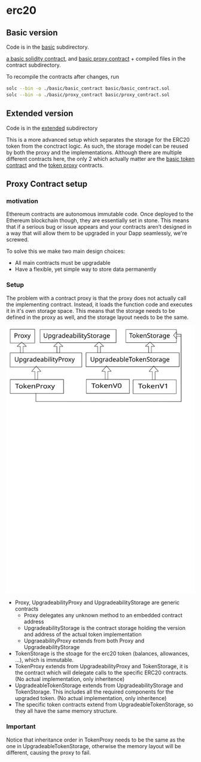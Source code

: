 # erc20

## Basic version

Code is in the [basic](./basic) subdirectory.

[a basic solidity contract](basic/basic_contract.sol), and [basic proxy contract](basic/proxy_contract.sol) +
compiled files in the contract subdirectory.

To recompile the contracts after changes, run

```bash
solc --bin -o ./basic/basic_contract basic/basic_contract.sol
solc --bin -o ./basic/proxy_contract basic/proxy_contract.sol
```

## Extended version

Code is in the [extended](./extended) subdirectory

This is a more advanced setup which separates the storage for the ERC20 token from the conctract logic. As such,
the storage model can be reused by both the proxy and the implementations. Although there are multiple different
contracts here, the only 2 which actually matter are the [basic token contract](./extended/basic_contract.sol) and
the [token proxy](./extended/token_proxy.sol) contracts.

## Proxy Contract setup
 
### motivation

Ethereum contracts are autonomous immutable code. Once deployed to the Ethereum blockchain though, they are essentially set in stone. This means that if a serious bug or issue appears and your contracts aren’t designed in a way that will allow them to be upgraded in your Dapp seamlessly, we're screwed.

To  solve this we make two main design choices:
- All main contracts must be upgradable
- Have a flexible, yet simple way to store data permanently

### Setup

The problem with a contract proxy is that the proxy does not actually call the implementing contract. Instead,
it loads the function code and executes it in it's own storage space. This means that the storage needs to be
defined in the proxy as well, and the storage layout needs to be the same.

![](erc20_setup.svg)

+ Proxy, UpgradeabilityProxy and UpgradeabilityStorage are generic contracts
  + Proxy delegates any unknown method to an embedded contract address
  + UpgradeabilityStorage is the contract storage holding the version and address of the actual token implementation
  + UpgraeabilityProxy extends from both Proxy and UpgradeabilityStorage
+ TokenStorage is the stoage for the erc20 token (balances, allowances, ...), which is immutable.
+ TokenProxy extends from UpgradeabilityProxy and TokenStorage, it is the contract which will delegate calls to the
  specific ERC20 contracts. (No actual implementation, only inheritence)
+ UpgradeableTokenStorage extends from UpgradeabilityStorage and TokenStorage. This includes all the required components
  for the upgraded token. (No actual implementation, only inheritence)
+ The specific token contracts extend from UpgradeableTokenStorage, so they all have the same memory structure.

### Important

Notice that inheritance order in TokenProxy needs to be the same as the one in UpgradeableTokenStorage, otherwise the memory layout will
be different, causing the proxy to fail.